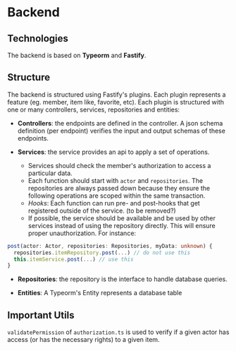 # Backend

## Technologies

The backend is based on **Typeorm** and **Fastify**.

## Structure

The backend is structured using Fastify's plugins. Each plugin represents a feature (eg. member, item like, favorite, etc). Each plugin is structured with one or many controllers, services, repositories and entities:

- **Controllers**: the endpoints are defined in the controller. A json schema definition (per endpoint) verifies the input and output schemas of these endpoints.

- **Services**: the service provides an api to apply a set of operations.
  - Services should check the member's authorization to access a particular data.
  - Each function should start with `actor` and `repositories`. The repositories are always passed down because they ensure the following operations are scoped within the same transaction.
  - _Hooks_: Each function can run pre- and post-hooks that get registered outside of the service. (to be removed?)
  - If possible, the service should be available and be used by other services instead of using the repository directly. This will ensure proper unauthorization. For instance:

```ts
post(actor: Actor, repositories: Repositories, myData: unknown) {
  repositories.itemRepository.post(...) // do not use this
  this.itemService.post(...) // use this
}
```

- **Repositories**: the repository is the interface to handle database queries.

- **Entities**: A Typeorm's Entity represents a database table

## Important Utils

`validatePermission` of `authorization.ts` is used to verify if a given actor has access (or has the necessary rights) to a given item.

